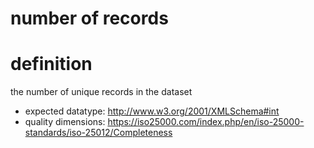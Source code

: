 
number of records
=================

# definition


the number of unique records in the dataset
- expected datatype: http://www.w3.org/2001/XMLSchema#int
- quality dimensions: https://iso25000.com/index.php/en/iso-25000-standards/iso-25012/Completeness
